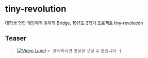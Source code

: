﻿# tiny-revolution
대학생 연합 게임제작 동아리 Bridge, 19년도 2학기 프로젝트 tiny-revolution

Teaser
---------
>[![Video Label](http://img.youtube.com/vi/ZCVJAn3Nn4U/0.jpg)](https://youtu.be/ZCVJAn3Nn4U?t=0s) <- 클릭하시면 영상을 보실 수 있습니다. :)

